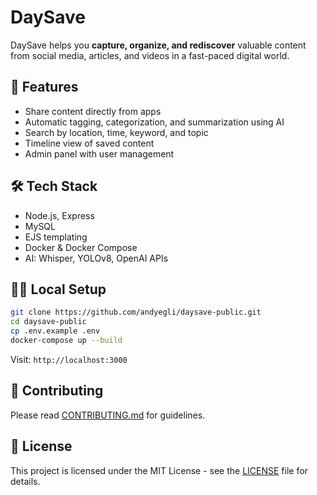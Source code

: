 # DaySave

DaySave helps you **capture, organize, and rediscover** valuable content from social media, articles, and videos in a fast-paced digital world.

## 🚀 Features

- Share content directly from apps
- Automatic tagging, categorization, and summarization using AI
- Search by location, time, keyword, and topic
- Timeline view of saved content
- Admin panel with user management

## 🛠 Tech Stack

- Node.js, Express
- MySQL
- EJS templating
- Docker & Docker Compose
- AI: Whisper, YOLOv8, OpenAI APIs

## 🧑‍💻 Local Setup

```bash
git clone https://github.com/andyegli/daysave-public.git
cd daysave-public
cp .env.example .env
docker-compose up --build
```

Visit: `http://localhost:3000`

## 🤝 Contributing

Please read [CONTRIBUTING.md](CONTRIBUTING.md) for guidelines.

## 📄 License

This project is licensed under the MIT License - see the [LICENSE](LICENSE) file for details.
